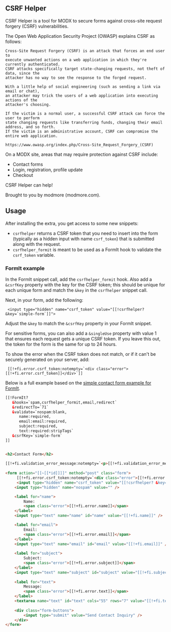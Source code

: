 CSRF Helper
-----------

CSRF Helper is a tool for MODX to secure forms against cross-site request forgery (CSRF) vulnerabilities.

The Open Web Application Security Project (OWASP) explains CSRF as follows:

    Cross-Site Request Forgery (CSRF) is an attack that forces an end user to
    execute unwanted actions on a web application in which they're currently authenticated.
    CSRF attacks specifically target state-changing requests, not theft of data, since the
    attacker has no way to see the response to the forged request.

    With a little help of social engineering (such as sending a link via email or chat),
    an attacker may trick the users of a web application into executing actions of the
    attacker's choosing.

    If the victim is a normal user, a successful CSRF attack can force the user to perform
    state changing requests like transferring funds, changing their email address, and so forth.
    If the victim is an administrative account, CSRF can compromise the entire web application.

    https://www.owasp.org/index.php/Cross-Site_Request_Forgery_(CSRF)

On a MODX site, areas that may require protection against CSRF include:

- Contact forms
- Login, registration, profile update
- Checkout

CSRF Helper can help!

Brought to you by modmore (modmore.com).

## Usage

After installing the extra, you get access to some new snippets: 

- `csrfhelper` returns a CSRF token that you need to insert into the form (typically as a hidden input with name `csrf_token`) that is submitted along with the request.
- `csrfhelper_formit` is meant to be used as a FormIt hook to validate the `csrf_token` variable.

### FormIt example

In the FormIt snippet call, add the `csrfhelper_formit` hook. Also add a `&csrfKey` property with the key for the CSRF token; this should be unique for each unique form and match the `&key` in the `csrfhelper` snippet call.

Next, in your form, add the following:

     <input type="hidden" name="csrf_token" value="[[!csrfhelper? &key=`simple-form`]]">

Adjust the `&key` to match the `&csrfKey` property in your FormIt snippet. 

For sensitive forms, you can also add a `&singleUse` property with value 1 that ensures each request gets a unique CSRF token. If you leave this out, the token for the form is the same for up to 24 hours. 

To show the error when the CSRF token does not match, or if it can't be securely generated on your server, add:

     [[!+fi.error.csrf_token:notempty=`<div class="error">[[!+fi.error.csrf_token]]</div>`]]

Below is a full example based on the [simple contact form example for FormIt](https://docs.modx.com/extras/revo/formit/formit.tutorials-and-examples/formit.examples.simple-contact-page).

```` html
[[!FormIt?
   &hooks=`spam,csrfhelper_formit,email,redirect`
   &redirectTo=`71`
   &validate=`nospam:blank,
      name:required,
      email:email:required,
      subject:required,
      text:required:stripTags`
   &csrfKey=`simple-form`
]]


<h2>Contact Form</h2>
 
[[!+fi.validation_error_message:notempty=`<p>[[!+fi.validation_error_message]]</p>`]]
 
<form action="[[~[[*id]]]]" method="post" class="form">
     [[!+fi.error.csrf_token:notempty=`<div class="error">[[!+fi.error.csrf_token]]</div>`]]
     <input type="hidden" name="csrf_token" value="[[!csrfhelper? &key=`simple-form`]]">
    <input type="hidden" name="nospam" value="" />

    <label for="name">
        Name:
        <span class="error">[[!+fi.error.name]]</span>
    </label>
    <input type="text" name="name" id="name" value="[[!+fi.name]]" />

    <label for="email">
        Email:
        <span class="error">[[!+fi.error.email]]</span>
    </label>
    <input type="text" name="email" id="email" value="[[!+fi.email]]" />
 
    <label for="subject">
        Subject:
        <span class="error">[[!+fi.error.subject]]</span>
    </label>
    <input type="text" name="subject" id="subject" value="[[!+fi.subject]]" />
 
    <label for="text">
        Message:
        <span class="error">[[!+fi.error.text]]</span>
    </label>
    <textarea name="text" id="text" cols="55" rows="7" value="[[!+fi.text]]">[[!+fi.text]]</textarea>
  
    <div class="form-buttons">
        <input type="submit" value="Send Contact Inquiry" />
    </div>
</form>
````

